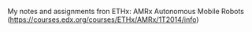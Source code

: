 My notes and assignments fron ETHx: AMRx Autonomous Mobile Robots (https://courses.edx.org/courses/ETHx/AMRx/1T2014/info)
